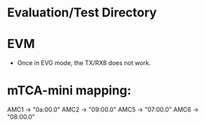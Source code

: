# Evaluation/Test Directory

# EVM
* Once in EVG mode, the TX/RX8 does not work.

# mTCA-mini mapping:

AMC1 -> "0a:00.0"
AMC2 -> "09:00.0"
AMC5 -> "07:00.0"
AMC6 -> "08:00.0"
